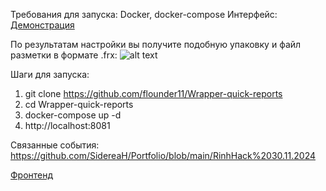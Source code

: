 Требования для запуска: Docker, docker-compose
Интерфейс:
[Демонстрация](readmeres%2Fvideo.mov)

По результатам настройки вы получите подобную упаковку и файл разметки в формате .frx:
![alt text](image.png)

Шаги для запуска:
1. git clone https://github.com/flounder11/Wrapper-quick-reports
2. cd Wrapper-quick-reports
3. docker-compose up -d
4. http://localhost:8081

Связанные события: https://github.com/SidereaH/Portfolio/blob/main/RinhHack%2030.11.2024

[Фронтенд](https://github.com/flounder11/wrapper-front)